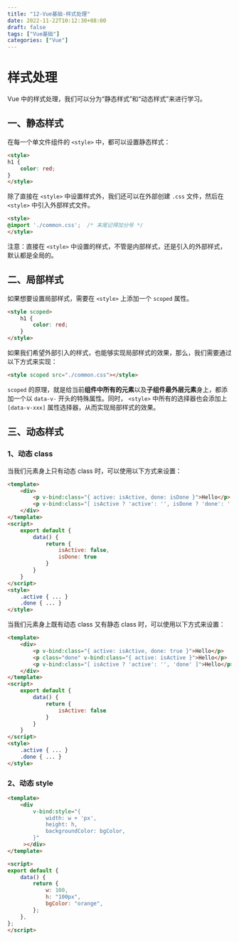 ```yaml
---
title: "12-Vue基础-样式处理"
date: 2022-11-22T10:12:30+08:00
draft: false
tags: ["Vue基础"]
categories: ["Vue"]
---
```

# 样式处理

Vue 中的样式处理，我们可以分为“静态样式”和“动态样式”来进行学习。

## 一、静态样式

在每一个单文件组件的 `<style>` 中，都可以设置静态样式：

```html
<style>
h1 {
    color: red;
}
</style>
```

除了直接在  `<style>` 中设置样式外，我们还可以在外部创建 `.css` 文件，然后在 `<style>` 中引入外部样式文件。

```html
<style>
@import './common.css';  /* 末尾记得加分号 */
</style>
```

注意：直接在 `<style>` 中设置的样式，不管是内部样式，还是引入的外部样式，默认都是全局的。

## 二、局部样式

如果想要设置局部样式，需要在 `<style>` 上添加一个 `scoped` 属性。

```html
<style scoped>
    h1 {
        color: red;
    }
</style>
```

如果我们希望外部引入的样式，也能够实现局部样式的效果，那么，我们需要通过以下方式来实现：

```html
<style scoped src="./common.css"></style>
```

`scoped` 的原理，就是给当前**组件中所有的元素**以及**子组件最外层元素**身上，都添加一个以 `data-v-` 开头的特殊属性。同时， `<style>` 中所有的选择器也会添加上 `[data-v-xxx]` 属性选择器，从而实现局部样式的效果。

## 三、动态样式

### 1、动态 class

当我们元素身上只有动态 class 时，可以使用以下方式来设置：

```html
<template>
    <div>
        <p v-bind:class="{ active: isActive, done: isDone }">Hello</p>
        <p v-bind:class="[ isActive ? 'active': '', isDone ? 'done': '' ]">Hello</p>
    </div>
</template>
<script>
    export default {
        data() {
            return {
                isActive: false,
                isDone: true
            }
        }
    }
</script>
<style>
    .active { ... }
    .done { ... }
</style>
```

当我们元素身上既有动态 class 又有静态 class 时，可以使用以下方式来设置：

```html
<template>
    <div>
        <p v-bind:class="{ active: isActive, done: true }">Hello</p>
        <p class="done" v-bind:class="{ active: isActive }">Hello</p>
        <p v-bind:class="[ isActive ? 'active': '', 'done' ]">Hello</p>
    </div>
</template>
<script>
    export default {
        data() {
            return {
                isActive: false
            }
        }
    }
</script>
<style>
    .active { ... }
    .done { ... }
</style>
```

### 2、动态 style

```html
<template>
	<div
        v-bind:style="{
            width: w + 'px',
            height: h,
            backgroundColor: bgColor,
        }"
     ></div>
</template>

<script>
export default {
    data() {
        return {
            w: 100,
            h: "100px",
            bgColor: "orange",
        };
    },
};
</script>
```
